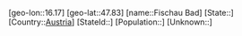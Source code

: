 ﻿---
location: [47.83,16.17]
type: City
tags:
- geo/City


SpocWebEntityId: 30174
isDeleted: false
confidential: public

---
[geo-lon::16.17]
[geo-lat::47.83]
[name::Fischau Bad]
[State::]
[Country::[Austria](geo/Continent/Europe/Austria.md)]
[StateId::]
[Population::]
[Unknown::]

